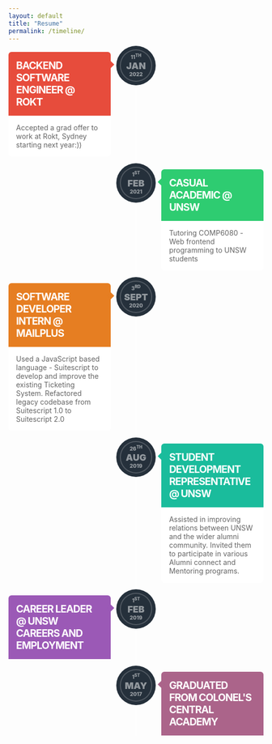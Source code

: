 ```yaml
---
layout: default
title: "Resume"
permalink: /timeline/
---
```


<!-- Credits: https://codepen.io/rosstopping/pen/rcxGb -->

<style>
    section#timeline {
        position: relative; 
    }
    section#timeline:before {
        content: '';
        display: block;
        position: absolute;
        left: 50%;
        top: 0;
        margin: 0 0 0 -1px;
        width: 2px;
        height: 100%;
        background: rgba(255,255,255,0.2);
    }
    section#timeline article {
        width: 100%;
        margin: 0 0 20px 0;
        position: relative;
    }
    section#timeline article:after {
        content: '';
        display: block;
        clear: both;
    }
    section#timeline article div.inner {
        width: 40%;
        float: left;
        margin: 5px 0 0 0;
        border-radius: 6px;
    }
    section#timeline article div.inner span.date {
        display: block;
        width: 60px;
        height: 50px;
        padding: 5px 0;
        position: absolute;
        top: 0;
        left: 50%;
        margin: 0 0 0 -32px;
        border-radius: 100%;
        font-size: 12px;
        font-weight: 900;
        text-transform: uppercase;
        background: #25303B;
        color: rgba(255,255,255,0.5);
        border: 2px solid rgba(255,255,255,0.2);
        box-shadow: 0 0 0 7px #25303B;
    }
    section#timeline article div.inner span.date span {
        display: block;
        text-align: center;
    }
    section#timeline article div.inner span.date span.day {
        font-size: 10px;
    }
    section#timeline article div.inner span.date span.month {
        font-size: 18px;
    }
    section#timeline article div.inner span.date span.year {
        font-size: 10px;
    }
    section#timeline article div.inner h2 {
        padding: 15px;
        margin: 0;
        color: #fff;
        font-size: 20px;
        text-transform: uppercase;
        letter-spacing: -1px;
        border-radius: 6px 6px 0 0;
        position: relative;
    }
    section#timeline article div.inner h2:after {
        content: '';
        position: absolute;
        top: 20px;
        right: -5px;
            width: 10px; 
            height: 10px;
        -webkit-transform: rotate(-45deg);
    }
    section#timeline article div.inner p {
        padding: 15px;
        margin: 0;
        font-size: 14px;
        background: #fff;
        color: #656565;
        border-radius: 0 0 6px 6px;
    }
    section#timeline article:nth-child(2n+2) div.inner {
        float: right;
    }
    section#timeline article:nth-child(2n+2) div.inner h2:after {
        left: -5px;
    }
    section#timeline article:nth-child(1) div.inner h2 {
        background: #e74c3c;
    }
    section#timeline article:nth-child(1) div.inner h2:after {
        background: #e74c3c;
    }
    section#timeline article:nth-child(2) div.inner h2 {
        background: #2ecc71;
    }
    section#timeline article:nth-child(2) div.inner h2:after {
        background: #2ecc71;
    }
    section#timeline article:nth-child(3) div.inner h2 {
        background: #e67e22;
    }
    section#timeline article:nth-child(3) div.inner h2:after {
        background: #e67e22;
    }
    section#timeline article:nth-child(4) div.inner h2 {
        background: #1abc9c;
    }
    section#timeline article:nth-child(4) div.inner h2:after {
        background: #1abc9c;
    }
    section#timeline article:nth-child(5) div.inner h2 {
        background: #9b59b6;
    }
    section#timeline article:nth-child(5) div.inner h2:after {
        background: #9b59b6;
    }
    section#timeline article:nth-child(6) div.inner h2:after {
        background: #ab648a;
    }
     section#timeline article:nth-child(6) div.inner h2 {
        background: #ab648a;
    }
</style>

<section id="timeline">
  <article>
    <div class="inner">
      <span class="date">
        <span class="day">11<sup>th</sup></span>
        <span class="month">Jan</span>
        <span class="year">2022</span>
      </span>
      <h2>Backend Software Engineer @ Rokt</h2>
      <p>Accepted a grad offer to work at Rokt, Sydney starting next year:))</p>
    </div>
  </article>
  <article>
    <div class="inner">
      <span class="date">
        <span class="day">1<sup>st</sup></span>
        <span class="month">Feb</span>
        <span class="year">2021</span>
      </span>
      <h2>Casual Academic @ UNSW</h2>
      <p>Tutoring COMP6080 - Web frontend programming to UNSW students</p>
    </div>
  </article>
  <article>
    <div class="inner">
      <span class="date">
        <span class="day">3<sup>rd</sup></span>
        <span class="month">Sept</span>
        <span class="year">2020</span>
      </span>
      <h2>Software Developer Intern @ MailPlus</h2>
      <p>Used a JavaScript based language - Suitescript to develop and improve the existing Ticketing System. Refactored legacy codebase from Suitescript 1.0 to Suitescript 2.0</p>
    </div>
  </article>
  <article>
    <div class="inner">
      <span class="date">
        <span class="day">26<sup>th</sup></span>
        <span class="month">Aug</span>
        <span class="year">2019</span>
      </span>
      <h2>Student Development Representative @ UNSW</h2>
      <p>Assisted in improving relations between UNSW and the wider alumni community. Invited them to participate in various Alumni connect and Mentoring programs.</p>
    </div>
  </article>
  <article>
  <div class="inner">
      <span class="date">
        <span class="day">1<sup>st</sup></span>
        <span class="month">Feb</span>
        <span class="year">2019</span>
      </span>
      <h2>Career Leader @ UNSW Careers and Employment</h2>
    </div>
  </article>
  <article>
    <div class="inner">
      <span class="date">
        <span class="day">1<sup>st</sup></span>
        <span class="month">May</span>
        <span class="year">2017</span>
      </span>
      <h2>Graduated from Colonel's Central Academy</h2>
    </div>
  </article>
</section>


